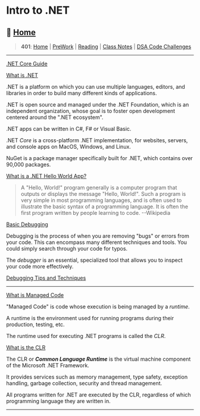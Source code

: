 # Intro to .NET

## 🏡 [**Home**](https://mistidinzy.github.io/ReadingNotes/)

> **401**: [Home](/c401home.md)
|
[PreWork](/401/PreworkRM.md)
|
[Reading](/401/ReadingRM.md)
|
[Class Notes](/401/ClassRM.md)
|
[DSA Code Challenges](https://mistidinzy.github.io/data-structures-and-algorithms/)
>

_____

[.NET Core Guide](https://bit.ly/3F9fDxU)

[What is .NET](https://bit.ly/3B4MGAB)

.NET is a platform on which you can use multiple languages, editors, and libraries in order to build many different kinds of applications.

.NET is open source and managed under the .NET Foundation, which is an independent organization, whose goal is to foster open development centered around the ".NET ecosystem".

.NET apps can be written in C#, F# or Visual Basic.

.NET *Core* is a cross-platform .NET implementation, for websites, servers, and console apps on MacOS, Windows, and Linux.

NuGet is a package manager specifically built for .NET, which contains over 90,000 packages.

[What is a .NET Hello World App?](https://bit.ly/3B86qDz)

> A "Hello, World!" program generally is a computer program that outputs or displays the message "Hello, World!". Such a program is very simple in most programming languages, and is often used to illustrate the basic syntax of a programming language. It is often the first program written by people learning to code. --Wikipedia

[Basic Debugging](https://bit.ly/3otkDrm)

Debugging is the process of when you are removing "bugs" or errors from your code. This can encompass many different techniques and tools.
You could simply search through your code for typos.

The *debugger* is an essential, specialized tool that allows you to inspect your code more effectively.

[Debugging Tips and Techniques](https://bit.ly/3itcdwn)

_____

[What is Managed Code](https://bit.ly/3osfNKJ)

"Managed Code" is code whose execution is being managed by a *runtime*.

A runtime is the environment used for running programs during their production, testing, etc.

The runtime used for executing .NET programs is called the *CLR*.

[What is the CLR](https://bit.ly/2Y8A3pK)

The CLR or ***Common Language Runtime*** is the virtual machine component of the Microsoft .NET Framework.

It provides services such as memory management, type safety, exception handling, garbage collection, security and thread management.

All programs written for .NET are executed by the CLR, regardless of which programming language they are written in.

_____
